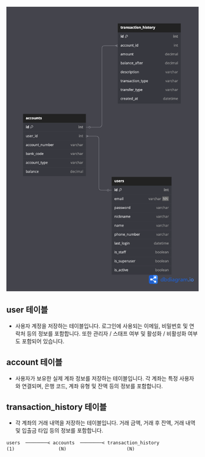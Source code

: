 ![ERD 다이어그램](images/erd.png)

## user 테이블
- 사용자 계정을 저장하는 테이블입니다. 
로그인에 사용되는 이메일, 비밀번호 및 연락처 등의 정보를 포함합니다.
또한 관리자 / 스태프 여부 및 활성화 / 비활성화 여부도 포함되어 있습니다.

## account 테이블
- 사용자가 보유한 실제 계좌 정보를 저장하는 테이블입니다.
각 계좌는 특정 사용자와 연결되며, 은행 코드, 계좌 유형 및 잔액 등의 정보를 포함합니다.

## transaction_history 테이블
- 각 계좌의 거래 내역을 저장하는 테이블입니다.
거래 금액, 거래 후 잔액, 거래 내역 및 입출금 타입 등의 정보를 포함합니다.

```
users  ────────< accounts  ────────< transaction_history
(1)                (N)                      (N)
```
